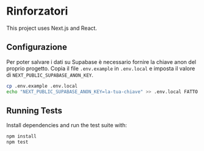 # Rinforzatori

This project uses Next.js and React.

## Configurazione

Per poter salvare i dati su Supabase è necessario fornire la chiave anon del
proprio progetto. Copia il file `.env.example` in `.env.local` e imposta il
valore di `NEXT_PUBLIC_SUPABASE_ANON_KEY`.

```bash
cp .env.example .env.local
echo "NEXT_PUBLIC_SUPABASE_ANON_KEY=la-tua-chiave" >> .env.local FATTO!
```

## Running Tests

Install dependencies and run the test suite with:

```bash
npm install
npm test
```
